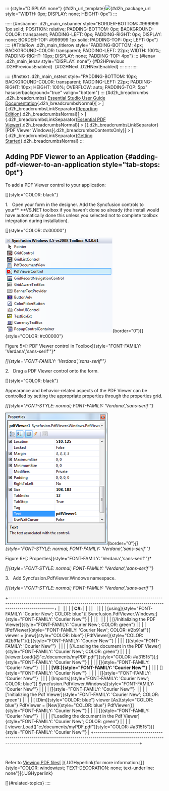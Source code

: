 ::: {style="DISPLAY: none"}
[](ms-xhelp:///?Id=d2h_url_template){#d2h_url_template}![](!package_url!){#d2h_package_url style="WIDTH: 0px; DISPLAY: none; HEIGHT: 0px"}
:::

::::: {#nsbanner .d2h_main_nsbanner style="BORDER-BOTTOM: #999999 1px solid; POSITION: relative; PADDING-BOTTOM: 0px; BACKGROUND-COLOR: transparent; PADDING-LEFT: 0px; PADDING-RIGHT: 0px; DISPLAY: none; BORDER-TOP: #999999 1px solid; PADDING-TOP: 0px; LEFT: 0px"}
:::: {#TitleRow .d2h_main_titlerow style="PADDING-BOTTOM: 4px; BACKGROUND-COLOR: transparent; PADDING-LEFT: 22px; WIDTH: 100%; PADDING-RIGHT: 10px; DISPLAY: none; PADDING-TOP: 4px"}
::: {#ienav .d2h_main_ienav style="DISPLAY: none"}
[](ms-xhelp:///?Id=0c5a6a71-9b56-4f2a-a955-9d9fdb9479c0){#D2HPrevious .D2HPreviousEnabled}  [](ms-xhelp:///?Id=5cb9b522-fcfc-4b85-9340-db7e7ba2b793){#D2HNext .D2HNextEnabled}
:::
::::
:::::

:::: {#nstext .d2h_main_nstext style="PADDING-BOTTOM: 10px; BACKGROUND-COLOR: transparent; PADDING-LEFT: 22px; PADDING-RIGHT: 10px; HEIGHT: 100%; OVERFLOW: auto; PADDING-TOP: 5px" hasuserbackground="true" valign="bottom"}
::: {#d2h_breadcrumbs .d2h_breadcrumbs}
[Essential Studio User Guide Documentation](ms-xhelp:///?Id=12457748-09e3-4d74-a240-8e049cedf030){.d2h_breadcrumbsNormal}[ \> ]{.d2h_breadcrumbsLinkSeparator}[Reporting Edition](ms-xhelp:///?Id=027aa5b6-6676-4f93-ad23-c20e8c45792e){.d2h_breadcrumbsNormal}[ \> ]{.d2h_breadcrumbsLinkSeparator}[Essential PDF Viewer](ms-xhelp:///?Id=72561ebd-77ed-4f2a-94a7-2b4b635d1dd6){.d2h_breadcrumbsNormal}[ \> ]{.d2h_breadcrumbsLinkSeparator}[PDF Viewer Windows]{.d2h_breadcrumbsContentsOnly}[ \> ]{.d2h_breadcrumbsLinkSeparator}[Getting Started](ms-xhelp:///?Id=177b39ed-c5f2-439b-8f5f-b3665d0fb155){.d2h_breadcrumbsNormal}
:::

## Adding PDF Viewer to an Application {#adding-pdf-viewer-to-an-application style="tab-stops: 0pt"}

To add a PDF Viewer control to your application:

[]{style="COLOR: black"} 

1.   Open your form in the designer. Add the Syncfusion controls to your** **VS.NET toolbox if you haven\'t done so already (the install would have automatically done this unless you selected not to complete toolbox integration during installation).

[]{style="COLOR: #c00000"} 

![](ImagesExt/image34_5.png){border="0"}[]{style="COLOR: #c00000"}

Figure 5*[: PDF Viewer control in Toolbox]{style="FONT-FAMILY: 'Verdana','sans-serif'"}*

*[]{style="FONT-FAMILY: 'Verdana','sans-serif'"}* 

2.   Drag a PDF Viewer control onto the form.

[]{style="COLOR: black"} 

Appearance and behavior-related aspects of the PDF Viewer can be controlled by setting the appropriate properties through the properties grid.

*[]{style="FONT-STYLE: normal; FONT-FAMILY: 'Verdana','sans-serif'"}* 

![](ImagesExt/image34_6.png){border="0"}*[]{style="FONT-STYLE: normal; FONT-FAMILY: 'Verdana','sans-serif'"}*

Figure 6*[: Properties]{style="FONT-FAMILY: 'Verdana','sans-serif'"}*

*[]{style="FONT-STYLE: normal; FONT-FAMILY: 'Verdana','sans-serif'"}* 

3.   Add Syncfusion.PdfViewer.Windows namespace.

*[]{style="FONT-STYLE: normal; FONT-FAMILY: 'Verdana','sans-serif'"}* 

+----------------------------------------------------------------------------------------------------------------------------------------------------------------------------------+
|                                                                                                                                                                                  |
|                                                                                                                                                                                  |
| **C#:**                                                                                                                                                                          |
|                                                                                                                                                                                  |
|                                                                                                                                                                                  |
|                                                                                                                                                                                  |
| [using]{style="FONT-FAMILY: 'Courier New'; COLOR: blue"}[ Syncfusion.PdfViewer.Windows;]{style="FONT-FAMILY: 'Courier New'"}                                                     |
|                                                                                                                                                                                  |
|                                                                                                                                                                                  |
|                                                                                                                                                                                  |
| [//Initializing the PDF Viewer]{style="FONT-FAMILY: 'Courier New'; COLOR: green"}                                                                                                |
|                                                                                                                                                                                  |
| [PdfViewer]{style="FONT-FAMILY: 'Courier New'; COLOR: #2b91af"}[ viewer = [new]{style="COLOR: blue"} [PdfViewer]{style="COLOR: #2b91af"}();]{style="FONT-FAMILY: 'Courier New'"} |
|                                                                                                                                                                                  |
| []{style="FONT-FAMILY: 'Courier New'"}                                                                                                                                           |
|                                                                                                                                                                                  |
| [//Loading the document in the PDF Viewer]{style="FONT-FAMILY: 'Courier New'; COLOR: green"}                                                                                     |
|                                                                                                                                                                                  |
| [viewer.Load([@\"c:/documents/myPDF.pdf\"]{style="COLOR: #a31515"});]{style="FONT-FAMILY: 'Courier New'"}                                                                        |
|                                                                                                                                                                                  |
| []{style="FONT-FAMILY: 'Courier New'"}                                                                                                                                           |
|                                                                                                                                                                                  |
| **[VB:]{style="FONT-FAMILY: 'Courier New'"}**                                                                                                                                    |
|                                                                                                                                                                                  |
| []{style="FONT-FAMILY: 'Courier New'"}                                                                                                                                           |
|                                                                                                                                                                                  |
| []{style="FONT-FAMILY: 'Courier New'"}                                                                                                                                           |
|                                                                                                                                                                                  |
| [Imports]{style="FONT-FAMILY: 'Courier New'; COLOR: blue"}[ Syncfusion.PdfViewer.Windows]{style="FONT-FAMILY: 'Courier New'"}                                                    |
|                                                                                                                                                                                  |
| []{style="FONT-FAMILY: 'Courier New'"}                                                                                                                                           |
|                                                                                                                                                                                  |
| [\'Initializing the Pdf Viewer]{style="FONT-FAMILY: 'Courier New'; COLOR: green"}                                                                                                |
|                                                                                                                                                                                  |
| [ [Dim]{style="COLOR: blue"} viewer [As]{style="COLOR: blue"} PdfViewer = [New]{style="COLOR: blue"} PdfViewer()]{style="FONT-FAMILY: 'Courier New'"}                            |
|                                                                                                                                                                                  |
| []{style="FONT-FAMILY: 'Courier New'"}                                                                                                                                           |
|                                                                                                                                                                                  |
| [\'Loading the document in the Pdf Viewer]{style="FONT-FAMILY: 'Courier New'; COLOR: green"}                                                                                     |
|                                                                                                                                                                                  |
| [ viewer.Load([\"c:/documents/myPDF.pdf\"]{style="COLOR: #a31515"})]{style="FONT-FAMILY: 'Courier New'"}                                                                         |
+----------------------------------------------------------------------------------------------------------------------------------------------------------------------------------+

 

Refer to [Viewing PDF files](ms-xhelp:///?Id=9bba353e-bd74-446c-b1f9-ea8446d66add)[ ]{.UGHyperlink}for more information.[[]{style="COLOR: windowtext; TEXT-DECORATION: none; text-underline: none"}]{.UGHyperlink}

[]{#related-topics}
::::
